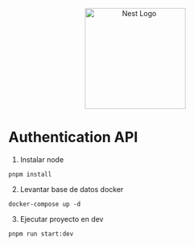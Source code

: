 <p align="center">
  <a href="http://nestjs.com/" target="blank"><img src="https://nestjs.com/img/logo-small.svg" width="200" alt="Nest Logo" /></a>
</p>


# Authentication API

1. Instalar node
```
pnpm install
```
2. Levantar base de datos docker
```
docker-compose up -d
```

3. Ejecutar proyecto en dev
```
pnpm run start:dev
```
